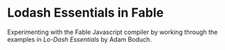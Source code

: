 Lodash Essentials in Fable
========

Experimenting with the Fable Javascript compiler by working through the examples in _Lo-Dash Essentials_ by Adam Boduch.
